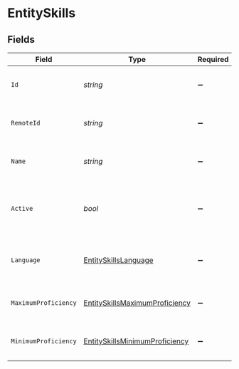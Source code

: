 # EntitySkills


## Fields

| Field                                                                                       | Type                                                                                        | Required                                                                                    | Description                                                                                 | Example                                                                                     |
| ------------------------------------------------------------------------------------------- | ------------------------------------------------------------------------------------------- | ------------------------------------------------------------------------------------------- | ------------------------------------------------------------------------------------------- | ------------------------------------------------------------------------------------------- |
| `Id`                                                                                        | *string*                                                                                    | :heavy_minus_sign:                                                                          | The ID associated with this skill                                                           | 16873-IT345                                                                                 |
| `RemoteId`                                                                                  | *string*                                                                                    | :heavy_minus_sign:                                                                          | Provider's unique identifier                                                                | 8187e5da-dc77-475e-9949-af0f1fa4e4e3                                                        |
| `Name`                                                                                      | *string*                                                                                    | :heavy_minus_sign:                                                                          | The name associated with this skill                                                         | Information-Technology                                                                      |
| `Active`                                                                                    | *bool*                                                                                      | :heavy_minus_sign:                                                                          | Whether the skill is active and therefore available for use                                 | true                                                                                        |
| `Language`                                                                                  | [EntitySkillsLanguage](../../Models/Components/EntitySkillsLanguage.md)                     | :heavy_minus_sign:                                                                          | The language associated with this skill                                                     |                                                                                             |
| `MaximumProficiency`                                                                        | [EntitySkillsMaximumProficiency](../../Models/Components/EntitySkillsMaximumProficiency.md) | :heavy_minus_sign:                                                                          | The proficiency level of the skill                                                          |                                                                                             |
| `MinimumProficiency`                                                                        | [EntitySkillsMinimumProficiency](../../Models/Components/EntitySkillsMinimumProficiency.md) | :heavy_minus_sign:                                                                          | The proficiency level of the skill                                                          |                                                                                             |